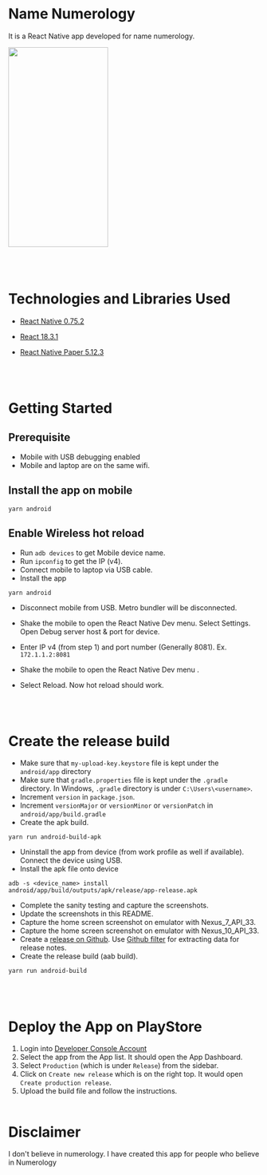 # Name Numerology

It is a React Native app developed for name numerology.

<p>
  <pre><img src="https://github.com/user-attachments/assets/80bf047e-b6ee-4b2f-bde8-30eee5d68b63" width="200" height="400" alt=""/></pre>
</p>

<br/><br/>

# Technologies and Libraries Used

- [React Native 0.75.2](https://reactnative.dev/)
- [React 18.3.1](https://reactjs.org/)
- [React Native Paper 5.12.3](https://callstack.github.io/react-native-paper/)

  <br/><br/>

# Getting Started

## Prerequisite

- Mobile with USB debugging enabled
- Mobile and laptop are on the same wifi.

## Install the app on mobile

```
yarn android
```

## Enable Wireless hot reload

- Run `adb devices` to get Mobile device name.
- Run `ipconfig` to get the IP (v4).
- Connect mobile to laptop via USB cable.
- Install the app

```
yarn android
```

- Disconnect mobile from USB. Metro bundler will be disconnected.
- Shake the mobile to open the React Native Dev menu. Select Settings. Open Debug server host & port for device.
- Enter IP v4 (from step 1) and port number (Generally 8081). Ex. `172.1.1.2:8081`
- Shake the mobile to open the React Native Dev menu .
- Select Reload. Now hot reload should work.

  <br/><br/>

# Create the release build

- Make sure that `my-upload-key.keystore` file is kept under the `android/app` directory
- Make sure that `gradle.properties` file is kept under the `.gradle` directory. In Windows, `.gradle` directory is under `C:\Users\<username>`.
- Increment `version` in `package.json`.
- Increment `versionMajor` or `versionMinor` or `versionPatch` in `android/app/build.gradle`
- Create the apk build.

```
yarn run android-build-apk
```

- Uninstall the app from device (from work profile as well if available). Connect the device using USB.
- Install the apk file onto device

```
adb -s <device_name> install android/app/build/outputs/apk/release/app-release.apk
```

- Complete the sanity testing and capture the screenshots.
- Update the screenshots in this README.
- Capture the home screen screenshot on emulator with Nexus_7_API_33.
- Capture the home screen screenshot on emulator with Nexus_10_API_33.
- Create a [release on Github](https://github.com/night-fury-rider/name-numerology/releases). Use [Github filter](https://github.com/night-fury-rider/name-numerology/compare/v0.0.1...main) for extracting data for release notes.
- Create the release build (aab build).

```
yarn run android-build
```

<br/><br/>

# Deploy the App on PlayStore

1. Login into [Developer Console Account](https://play.google.com/console/developers)
2. Select the app from the App list. It should open the App Dashboard.
3. Select `Production` (which is under `Release`) from the sidebar.
4. Click on `Create new release` which is on the right top. It would open `Create production release`.
5. Upload the build file and follow the instructions.
   <br/><br/>


# Disclaimer
I don't believe in numerology. I have created this app for people who believe in Numerology
